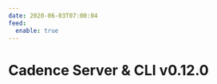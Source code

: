```yaml
---
date: 2020-06-03T07:00:04
feed:
  enable: true
---
```


# Cadence Server & CLI v0.12.0
<release-notes
  owner="uber"
  repo="cadence"
  tag="v0.12.0"
/>
